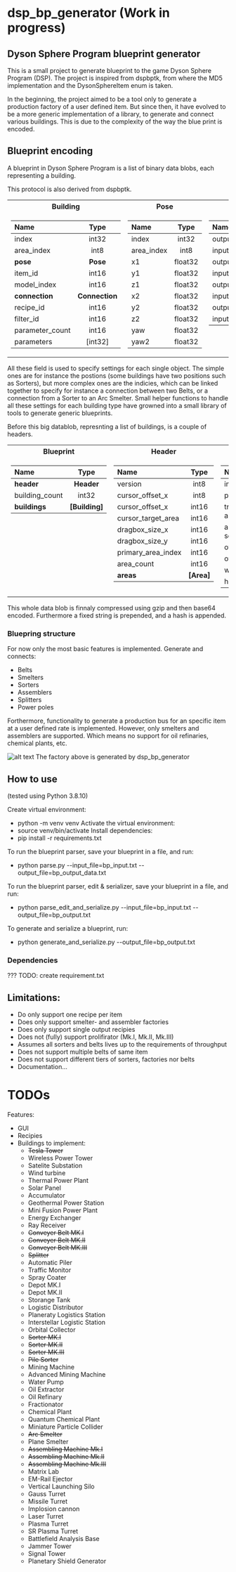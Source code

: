 # dsp_bp_generator (Work in progress)

## Dyson Sphere Program blueprint generator

This is a small project to generate blueprint to the game Dyson Sphere Program (DSP).
The project is inspired from dspbptk, from where the MD5 implementation and the DysonSphereItem enum is taken.

In the beginning, the project aimed to be a tool only to generate a production factory of a user defined item. But since then, it have evolved to be a more generic implementation of a library, to generate and connect various buildings. This is due to the complexity of the way the blue print is encoded.

## Blueprint encoding

A blueprint in Dyson Sphere Program is a list of binary data blobs, each representing a building.

This protocol is also derived from dspbptk.

<table>
<tr><th> Building </th><th> Pose </th><th> Connection </th></tr>
<tr><td valign="top">

| Name             | Type          |
|:---------------- |:-------------:|
| index            | int32         |
| area_index       | int8          |
| <b>pose          | <b>Pose       |
| item_id          | int16         |
| model_index      | int16         |
| <b>connection    | <b>Connection |
| recipe_id        | int16         |
| filter_id        | int16         |
| parameter_count  | int16         |
| parameters       | [int32]       |

</td><td valign="top">

| Name             | Type    |
|:---------------- |:-------:|
| index            | int32   |
| area_index       | int8    |
| x1               | float32 |
| y1               | float32 |
| z1               | float32 |
| x2               | float32 |
| y2               | float32 |
| z2               | float32 |
| yaw              | float32 |
| yaw2             | float32 |

</td><td valign="top">

| Name             | Type    |
|:---------------- |:-------:|
| output_index     | int32   |
| input_index      | int32   |
| output_to_slot   | int8    |
| input_from_slot  | int8    |
| output_from_slot | int8    |
| input_to_slot    | int8    |
| output_offset    | int8    |
| input_offset     | int8    |

</td></tr> </table>

All these field is used to specify settings for each single object. The simple ones are for instance the postions (some buildings have two positions such as Sorters), but more complex ones are the indicies, which can be linked together to specify for instance a connection between two Belts, or a connection from a Sorter to an Arc Smelter.
Small helper functions to handle all these settings for each building type have growned into a small library of tools to generate generic blueprints.

Before this big datablob, represnting a list of buildings, is a couple of headers.

<table>
<tr><th> Blueprint </th><th> Header </th><th> Area </th></tr>
<tr><td valign="top">

| Name             | Type          |
|:---------------- |:-------------:|
| <b>header        | <b>Header     |
| building_count   | int32         |
| <b>buildings     | <b>[Building] |

</td><td valign="top">

| Name               | Type      |
|:------------------ |:---------:|
| version            | int8      |
| cursor_offset_x    | int8      |
| cursor_offset_x    | int16     |
| cursor_target_area | int16     |
| dragbox_size_x     | int16     |
| dragbox_size_y     | int16     |
| primary_area_index | int16     |
| area_count         | int16     |
| <b>areas           | <b>[Area] |

</td><td valign="top">

| Name          | Type  |
|:------------- |:-----:|
| index         | int8  |
| parent_index  | int8  |
| tropic anchor | int16 |
| area segments | int16 |
| offset x      | int16 |
| offset y      | int16 |
| width         | int16 |
| height        | int16 |

</td></tr> </table>

This whole data blob is finnaly compressed using gzip and then base64 encoded.
Furthermore a fixed string is prepended, and a hash is appended.

### Bluepring structure

For now only the most basic features is implemented.
Generate and connects:
 - Belts
 - Smelters
 - Sorters
 - Assemblers
 - Splitters
 - Power poles

Forthermore, functionality to generate a production bus for an specific item at a user defined rate is implemented. However, only smelters and assemblers are supported. Which means no support for oil refinaries, chemical plants, etc.

![alt text](https://github.com/RasmusStagsted/dsp_bp_generator/blob/main/screenshot.png?raw=true)
The factory above is generated by dsp_bp_generator

## How to use

(tested using Python 3.8.10)

Create virtual environment:
 - python -m venv venv
Activate the virtual environment:
 - source venv/bin/activate
Install dependencies:
 - pip install -r requirements.txt

To run the blueprint parser, save your blueprint in a file, and run: 
 - python parse.py --input_file=bp_input.txt --output_file=bp_output_data.txt

To run the blueprint parser, edit & serializer, save your blueprint in a file, and run:
 - python parse_edit_and_serialize.py --input_file=bp_input.txt --output_file=bp_output.txt

To generate and serialize a blueprint, run:
 - python generate_and_serialize.py --output_file=bp_output.txt




### Dependencies
???
TODO: create requirement.txt

## Limitations:
 - Do only support one recipe per item
 - Does only support smelter- and assembler factories
 - Does only support single output recipies
 - Does not (fully) support prolifirator (Mk.I, Mk.II, Mk.III)
 - Assumes all sorters and belts lives up to the requirements of throughput
 - Does not support multiple belts of same item
 - Does not support different tiers of sorters, factories nor belts
 - Documentation...

# TODOs

Features:
 - GUI
 - Recipies
 - Buildings to implement:
   * ~~Tesla Tower~~
   * Wireless Power Tower
   * Satelite Substation
   * Wind turbine
   * Thermal Power Plant
   * Solar Panel
   * Accumulator
   * Geothermal Power Station
   * Mini Fusion Power Plant
   * Energy Exchanger
   * Ray Receiver
   * ~~Conveyer Belt MK.I~~
   * ~~Conveyer Belt MK.II~~
   * ~~Conveyer Belt MK.III~~
   * ~~Splitter~~
   * Automatic Piler
   * Traffic Monitor
   * Spray Coater
   * Depot MK.I
   * Depot MK.II
   * Storange Tank
   * Logistic Distributor
   * Planeraty Logistics Station
   * Interstellar Logistic Station
   * Orbital Collector
   * ~~Sorter MK.I~~
   * ~~Sorter MK.II~~
   * ~~Sorter MK.III~~
   * ~~Pile Sorter~~
   * Mining Machine
   * Advanced Mining Machine
   * Water Pump
   * Oil Extractor
   * Oil Refinary
   * Fractionator
   * Chemical Plant
   * Quantum Chemical Plant
   * Miniature Particle Collider
   * ~~Arc Smelter~~
   * Plane Smelter
   * ~~Assembling Machine Mk.I~~
   * ~~Assembling Machine Mk.II~~
   * ~~Assembling Machine Mk.III~~
   * Matrix Lab
   * EM-Rail Ejector
   * Vertical Launching Silo
   * Gauss Turret
   * Missile Turret
   * Implosion cannon
   * Laser Turret
   * Plasma Turret
   * SR Plasma Turret
   * Battlefield Analysis Base
   * Jammer Tower
   * Signal Tower
   * Planetary Shield Generator